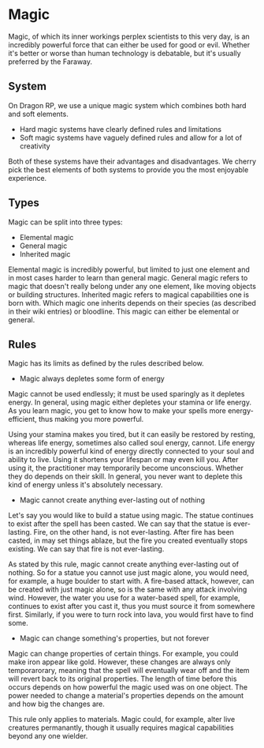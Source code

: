 # Magic
Magic, of which its inner workings perplex scientists to this very day, is an incredibly powerful force that can either be used for good or evil. Whether it's better or worse than human technology is debatable, but it's usually preferred by the Faraway.

## System
On Dragon RP, we use a unique magic system which combines both hard and soft elements.

  * Hard magic systems have clearly defined rules and limitations
  * Soft magic systems have vaguely defined rules and allow for a lot of creativity

Both of these systems have their advantages and disadvantages. We cherry pick the best elements of both systems to provide you the most enjoyable experience.

## Types 
Magic can be split into three types:

  * Elemental magic
  * General magic
  * Inherited magic

Elemental magic is incredibly powerful, but limited to just one element and in most cases harder to learn than general magic. General magic refers to magic that doesn't really belong under any one element, like moving objects or building structures. Inherited magic refers to magical capabilities one is born with. Which magic one inherits depends on their species (as described in their wiki entries) or bloodline. This magic can either be elemental or general.

## Rules
Magic has its limits as defined by the rules described below.

  * Magic always depletes some form of energy

Magic cannot be used endlessly; it must be used sparingly as it depletes energy. In general, using magic either depletes your stamina or life energy. As you learn magic, you get to know how to make your spells more energy-efficient, thus making you more powerful.

Using your stamina makes you tired, but it can easily be restored by resting, whereas life energy, sometimes also called soul energy, cannot. Life energy is an incredibly powerful kind of energy directly connected to your soul and ability to live. Using it shortens your lifespan or may even kill you. After using it, the practitioner may temporarily become unconscious. Whether they do depends on their skill. In general, you never want to deplete this kind of energy unless it's absolutely necessary.

  * Magic cannot create anything ever-lasting out of nothing

Let's say you would like to build a statue using magic. The statue continues to exist after the spell has been casted. We can say that the statue is ever-lasting. Fire, on the other hand, is not ever-lasting. After fire has been casted, in may set things ablaze, but the fire you created eventually stops existing. We can say that fire is not ever-lasting.

As stated by this rule, magic cannot create anything ever-lasting out of nothing. So for a statue you cannot use just magic alone, you would need, for example, a huge boulder to start with. A fire-based attack, however, can be created with just magic alone, so is the same with any attack involving wind. However, the water you use for a water-based spell, for example, continues to exist after you cast it, thus you must source it from somewhere first. Similarly, if you were to turn rock into lava, you would first have to find some.

  * Magic can change something's properties, but not forever

Magic can change properties of certain things. For example, you could make iron appear like gold. However, these changes are always only temporarorary, meaning that the spell will eventually wear off and the item will revert back to its original properties. The length of time before this occurs depends on how powerful the magic used was on one object. The power needed to change a material's properties depends on the amount and how big the changes are.

This rule only applies to materials. Magic could, for example, alter live creatures permanantly, though it usually requires magical capabilities beyond any one wielder.
